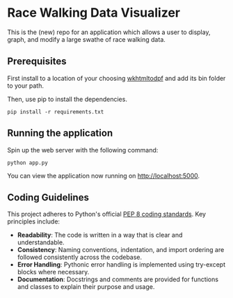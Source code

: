 # Race Walking Data Visualizer

This is the (new) repo for an application which allows a user to display, graph, and modify
a large swathe of race walking data.

## Prerequisites

First install to a location of your choosing [wkhtmltodpf](https://wkhtmltopdf.org/downloads.html) and add its bin folder to your path.

Then, use pip to install the dependencies.

```shell script
pip install -r requirements.txt
```

## Running the application

Spin up the web server with the following command:

```shell script
python app.py
```

You can view the application now running on [http://localhost:5000](http://localhost:5000).

## Coding Guidelines

This project adheres to Python's official [PEP 8 coding standards](https://peps.python.org/pep-0008/). Key principles include:

- **Readability**: The code is written in a way that is clear and understandable.
- **Consistency**: Naming conventions, indentation, and import ordering are followed consistently across the codebase.
- **Error Handling**: Pythonic error handling is implemented using try-except blocks where necessary.
- **Documentation**: Docstrings and comments are provided for functions and classes to explain their purpose and usage.
